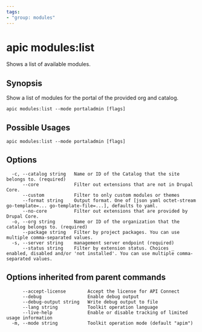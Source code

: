 ```yaml
---
tags:
- "group: modules"
---
```

# apic modules:list

Shows a list of available modules.

## Synopsis

Show a list of modules for the portal of the provided org and catalog.

```
apic modules:list --mode portaladmin [flags]
```

## Possible Usages

```
apic modules:list --mode portaladmin [flags]
```

## Options

```
  -c, --catalog string   Name or ID of the Catalog that the site belongs to. (required)
      --core             Filter out extensions that are not in Drupal Core.
      --custom           Filter to only custom modules or themes
      --format string    Output format. One of [json yaml octet-stream go-template=... go-template-file=...], defaults to yaml.
      --no-core          Filter out extensions that are provided by Drupal Core.
  -o, --org string       Name or ID of the organization that the catalog belongs to. (required)
      --package string   Filter by project packages. You can use multiple comma-separated values.
  -s, --server string    management server endpoint (required)
      --status string    Filter by extension status. Choices _ enabled, disabled and/or 'not installed'. You can use multiple comma-separated values.
```

## Options inherited from parent commands

```
      --accept-license        Accept the license for API Connect
      --debug                 Enable debug output
      --debug-output string   Write debug output to file
      --lang string           Toolkit operation language
      --live-help             Enable or disable tracking of limited usage information
  -m, --mode string           Toolkit operation mode (default "apim")
```
